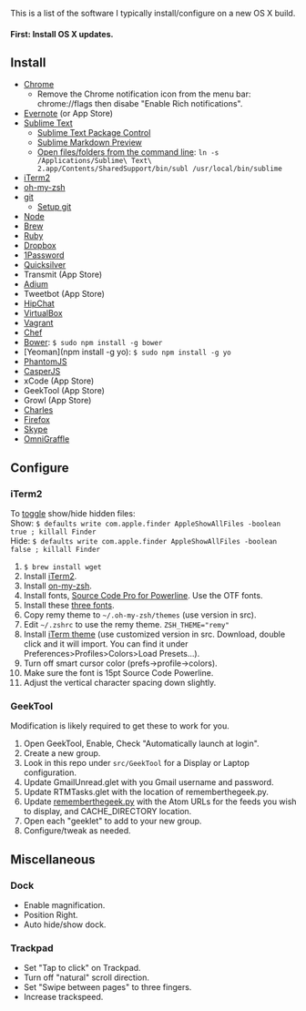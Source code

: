 This is a list of the software I typically install/configure on a new OS X build. 

#### First: Install OS X updates. 

## Install 

* [Chrome](http://google.com/chrome)
	* Remove the Chrome notification icon from the menu bar: chrome://flags then disabe "Enable Rich notifications".
* [Evernote](http://evernote.com/download) (or App Store)
* [Sublime Text](http://www.sublimetext.com/2)
	* [Sublime Text Package Control](https://sublime.wbond.net/installation)
	* [Sublime Markdown Preview](https://github.com/revolunet/sublimetext-markdown-preview#installation-)
	* [Open files/folders from the command line](https://gist.github.com/artero/1236170): `ln -s /Applications/Sublime\ Text\ 2.app/Contents/SharedSupport/bin/subl /usr/local/bin/sublime`
* [iTerm2](http://www.iterm2.com/)
* [oh-my-zsh](https://github.com/robbyrussell/oh-my-zsh)
* [git](http://git-scm.com/download/mac)
	* [Setup git](http://help.github.com/articles/set-up-git)
* [Node](http://nodejs.org)
* [Brew](http://brew.sh/)
* [Ruby](https://www.ruby-lang.org/en/installation/#homebrew)
* [Dropbox](http://www.dropbox.com)
* [1Password](https://agilebits.com/onepassword)
* [Quicksilver](http://qsapp.com/)
* Transmit (App Store)
* [Adium](https://adium.im/)
* Tweetbot (App Store)
* [HipChat](https://www.hipchat.com/)
* [VirtualBox](https://www.virtualbox.org/wiki/Downloads)
* [Vagrant](http://www.vagrantup.com/downloads.html)
* [Chef](http://www.getchef.com/chef/install/)
* [Bower](http://bower.io/): `$ sudo npm install -g bower`
* [Yeoman](npm install -g yo): `$ sudo npm install -g yo`
* [PhantomJS](http://phantomjs.org/)
* [CasperJS](http://casperjs.org/)
* xCode (App Store)
* GeekTool (App Store)
* Growl (App Store)
* [Charles](http://www.charlesproxy.com/)
* [Firefox](http://www.mozilla.org/en-US/firefox/new/)
* [Skype](http://www.skype.com/)
* [OmniGraffle](http://www.omnigroup.com/omnigraffle)

## Configure

### iTerm2

To [toggle](http://coolestguidesontheplanet.com/show-hidden-library-and-user-library-folder-in-osx/) show/hide hidden files:  
Show: `$ defaults write com.apple.finder AppleShowAllFiles -boolean true ; killall Finder`  
Hide: `$ defaults write com.apple.finder AppleShowAllFiles -boolean false ; killall Finder`

1. `$ brew install wget`
2. Install [iTerm2](http://www.iterm2.com/).
3. Install [on-my-zsh](https://github.com/robbyrussell/oh-my-zsh).
4. Install fonts, [Source Code Pro for Powerline](https://github.com/Lokaltog/powerline-fonts/tree/master/SourceCodePro). Use the OTF fonts. 
5. Install these [three fonts](https://gist.github.com/qrush/1595572).
6. Copy remy theme to `~/.oh-my-zsh/themes` (use version in src).
7. Edit `~/.zshrc` to use the remy theme. `ZSH_THEME="remy"`
8. Install [iTerm theme](https://github.com/altercation/solarized/tree/master/iterm2-colors-solarized) (use customized version in src. Download, double click and it will import.  You can find it under Preferences>Profiles>Colors>Load Presets…).
9. Turn off smart cursor color (prefs->profile->colors). 
10. Make sure the font is 15pt Source Code Powerline.
11. Adjust the vertical character spacing down slightly. 

### GeekTool

Modification is likely required to get these to work for you.

1. Open GeekTool, Enable, Check "Automatically launch at login". 
2. Create a new group.
3. Look in this repo under `src/GeekTool` for a Display or Laptop configuration. 
4. Update GmailUnread.glet with you Gmail username and password. 
5. Update RTMTasks.glet with the location of rememberthegeek.py.
6. Update [rememberthegeek.py](https://github.com/smenzer/geektool/blob/master/rememberthegeek.py) with the Atom URLs for the feeds you wish to display, and CACHE_DIRECTORY location.
7. Open each "geeklet" to add to your new group. 
8. Configure/tweak as needed.


## Miscellaneous

### Dock
* Enable magnification.
* Position Right.
* Auto hide/show dock.

### Trackpad
* Set "Tap to click" on Trackpad. 
* Turn off "natural" scroll direction.
* Set "Swipe between pages" to three fingers. 
* Increase trackspeed. 
